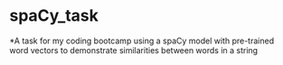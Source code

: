 # spaCy_task
*A task for my coding bootcamp using a spaCy model with pre-trained word vectors to demonstrate similarities between words in a string
